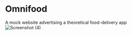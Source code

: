 # Omnifood
A mock website advertising a theoretical food-delivery app
![Screenshot (4)](https://user-images.githubusercontent.com/47575608/100491386-d71c7380-30d7-11eb-929c-b172fa0b7285.png)

